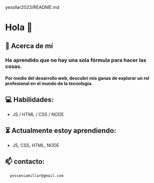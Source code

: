  yessllar2023/README.md

#        Hola 👋

## 🚀     Acerca de mí
###      He aprendido que no hay una sola fórmula para hacer las cosas.
####     Por medio del desarrollo web, descubrí mis ganas de explorar un rol profesional en el mundo de la tecnología. 

## 💻   Habilidades: 

   * JS / HTML / CSS / NODE
  
## ⏳ Actualmente estoy aprendiendo:

   * JS, CSS, HTML, NODE
 
## 📫 contacto:

      yesseniamillar@gmail.com
      
